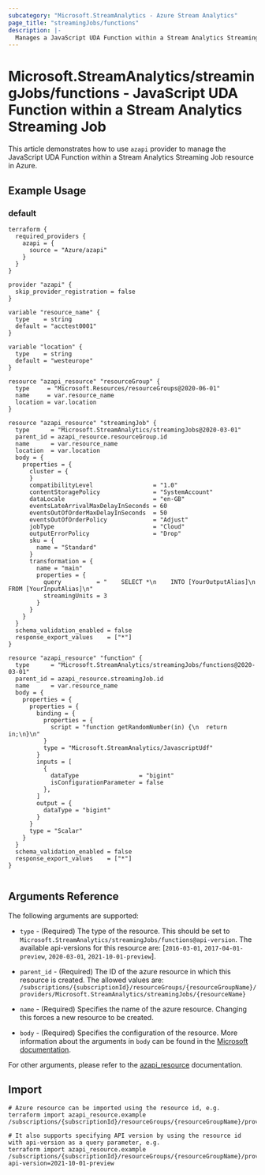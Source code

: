 ```yaml
---
subcategory: "Microsoft.StreamAnalytics - Azure Stream Analytics"
page_title: "streamingJobs/functions"
description: |-
  Manages a JavaScript UDA Function within a Stream Analytics Streaming Job.
---
```


# Microsoft.StreamAnalytics/streamingJobs/functions - JavaScript UDA Function within a Stream Analytics Streaming Job

This article demonstrates how to use `azapi` provider to manage the JavaScript UDA Function within a Stream Analytics Streaming Job resource in Azure.



## Example Usage

### default

```hcl
terraform {
  required_providers {
    azapi = {
      source = "Azure/azapi"
    }
  }
}

provider "azapi" {
  skip_provider_registration = false
}

variable "resource_name" {
  type    = string
  default = "acctest0001"
}

variable "location" {
  type    = string
  default = "westeurope"
}

resource "azapi_resource" "resourceGroup" {
  type     = "Microsoft.Resources/resourceGroups@2020-06-01"
  name     = var.resource_name
  location = var.location
}

resource "azapi_resource" "streamingJob" {
  type      = "Microsoft.StreamAnalytics/streamingJobs@2020-03-01"
  parent_id = azapi_resource.resourceGroup.id
  name      = var.resource_name
  location  = var.location
  body = {
    properties = {
      cluster = {
      }
      compatibilityLevel                 = "1.0"
      contentStoragePolicy               = "SystemAccount"
      dataLocale                         = "en-GB"
      eventsLateArrivalMaxDelayInSeconds = 60
      eventsOutOfOrderMaxDelayInSeconds  = 50
      eventsOutOfOrderPolicy             = "Adjust"
      jobType                            = "Cloud"
      outputErrorPolicy                  = "Drop"
      sku = {
        name = "Standard"
      }
      transformation = {
        name = "main"
        properties = {
          query          = "    SELECT *\n    INTO [YourOutputAlias]\n    FROM [YourInputAlias]\n"
          streamingUnits = 3
        }
      }
    }
  }
  schema_validation_enabled = false
  response_export_values    = ["*"]
}

resource "azapi_resource" "function" {
  type      = "Microsoft.StreamAnalytics/streamingJobs/functions@2020-03-01"
  parent_id = azapi_resource.streamingJob.id
  name      = var.resource_name
  body = {
    properties = {
      properties = {
        binding = {
          properties = {
            script = "function getRandomNumber(in) {\n  return in;\n}\n"
          }
          type = "Microsoft.StreamAnalytics/JavascriptUdf"
        }
        inputs = [
          {
            dataType                 = "bigint"
            isConfigurationParameter = false
          },
        ]
        output = {
          dataType = "bigint"
        }
      }
      type = "Scalar"
    }
  }
  schema_validation_enabled = false
  response_export_values    = ["*"]
}


```



## Arguments Reference

The following arguments are supported:

* `type` - (Required) The type of the resource. This should be set to `Microsoft.StreamAnalytics/streamingJobs/functions@api-version`. The available api-versions for this resource are: [`2016-03-01`, `2017-04-01-preview`, `2020-03-01`, `2021-10-01-preview`].

* `parent_id` - (Required) The ID of the azure resource in which this resource is created. The allowed values are:  
  `/subscriptions/{subscriptionId}/resourceGroups/{resourceGroupName}/providers/Microsoft.StreamAnalytics/streamingJobs/{resourceName}`

* `name` - (Required) Specifies the name of the azure resource. Changing this forces a new resource to be created.

* `body` - (Required) Specifies the configuration of the resource. More information about the arguments in `body` can be found in the [Microsoft documentation](https://learn.microsoft.com/en-us/azure/templates/Microsoft.StreamAnalytics/streamingJobs/functions?pivots=deployment-language-terraform).

For other arguments, please refer to the [azapi_resource](https://registry.terraform.io/providers/Azure/azapi/latest/docs/resources/resource) documentation.

## Import

 ```shell
 # Azure resource can be imported using the resource id, e.g.
 terraform import azapi_resource.example /subscriptions/{subscriptionId}/resourceGroups/{resourceGroupName}/providers/Microsoft.StreamAnalytics/streamingJobs/{resourceName}/functions/{resourceName}
 
 # It also supports specifying API version by using the resource id with api-version as a query parameter, e.g.
 terraform import azapi_resource.example /subscriptions/{subscriptionId}/resourceGroups/{resourceGroupName}/providers/Microsoft.StreamAnalytics/streamingJobs/{resourceName}/functions/{resourceName}?api-version=2021-10-01-preview
 ```
